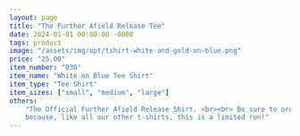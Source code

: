 ```yaml
---
layout: page
title: "The Further Afield Release Tee"
date: 2024-01-01 00:00:00 -0000
tags: product
image: "/assets/img/opt/tshirt-white-and-gold-on-blue.png"
price: "25.00"
item_number: "030"
item_name: "White on Blue Tee Shirt"
item_type: "Tee Shirt"
item_sizes: ["small", "medium", "large"]
others:
    "The Official Further Afield Release Shirt. <br><br> Be sure to order now
    because, like all our other t-shirts, this is a limited run!"
---
```

